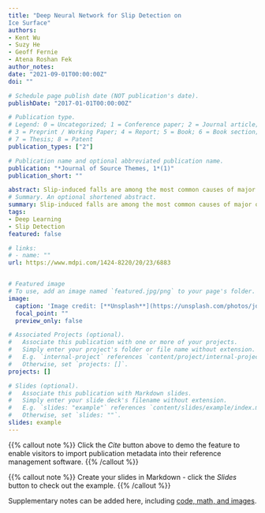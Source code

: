 ```yaml
---
title: "Deep Neural Network for Slip Detection on
Ice Surface"
authors:
- Kent Wu
- Suzy He
- Geoff Fernie 
- Atena Roshan Fek 
author_notes:
date: "2021-09-01T00:00:00Z"
doi: ""

# Schedule page publish date (NOT publication's date).
publishDate: "2017-01-01T00:00:00Z"

# Publication type.
# Legend: 0 = Uncategorized; 1 = Conference paper; 2 = Journal article;
# 3 = Preprint / Working Paper; 4 = Report; 5 = Book; 6 = Book section;
# 7 = Thesis; 8 = Patent
publication_types: ["2"]

# Publication name and optional abbreviated publication name.
publication: "*Journal of Source Themes, 1*(1)"
publication_short: ""

abstract: Slip-induced falls are among the most common causes of major occupational injuries and economic loss in Canada. Identifying the risk factors associated with slip events is key to developing preventive solutions to reduce falls. One factor is the slip-resistance quality of footwear, which is fundamental to reducing the number of falls. Measuring footwear slip resistance with the recently developed Maximum Achievable Angle (MAA) test requires a trained researcher to identify slip events in a simulated winter environment. The human capacity for information processing is limited and human error is natural, especially in a cold environment. Therefore, to remove conflicts associated with human errors, in this paper a deep three-dimensional convolutional neural network is proposed to detect the slips in real-time. 
# Summary. An optional shortened abstract.
summary: Slip-induced falls are among the most common causes of major occupational injuries and economic loss in Canada. Identifying the risk factors associated with slip events is key to developing preventive solutions to reduce falls. One factor is the slip-resistance quality of footwear, which is fundamental to reducing the number of falls. Measuring footwear slip resistance with the recently developed Maximum Achievable Angle (MAA) test requires a trained researcher to identify slip events in a simulated winter environment. The human capacity for information processing is limited and human error is natural, especially in a cold environment. Therefore, to remove conflicts associated with human errors, in this paper a deep three-dimensional convolutional neural network is proposed to detect the slips in real-time. The model has been trained by a new dataset that includes data from 18 different participants with various clothing, footwear, walking directions, inclined angles, and surface types. The model was evaluated on three types of slips: Maxi-slip, midi-slip, and mini-slip. This classification is based on the slip perception and recovery of the participants. The model was evaluated based on both 5-fold and Leave-One-Subject-Out (LOSO) cross validation. The best accuracy of 97% was achieved when identifying the maxi-slips. The minimum accuracy of 77% was achieved when classifying the no-slip and mini-slip trials. The overall slip detection accuracy was 86% with sensitivity and specificity of 81% and 91%, respectively. The overall accuracy dropped by about 2% in LOSO cross validation. The proposed slip detection algorithm is not only beneficial for footwear manufactures to improve their footwear slip resistance quality, but it also has other potential applications, such as improving the slip resistance properties of flooring in healthcare facilities, commercial kitchens, and oil drilling platforms.
tags:
- Deep Learning
- Slip Detection
featured: false

# links:
# - name: ""
url: https://www.mdpi.com/1424-8220/20/23/6883


# Featured image
# To use, add an image named `featured.jpg/png` to your page's folder. 
image:
  caption: 'Image credit: [**Unsplash**](https://unsplash.com/photos/jdD8gXaTZsc)'
  focal_point: ""
  preview_only: false

# Associated Projects (optional).
#   Associate this publication with one or more of your projects.
#   Simply enter your project's folder or file name without extension.
#   E.g. `internal-project` references `content/project/internal-project/index.md`.
#   Otherwise, set `projects: []`.
projects: []

# Slides (optional).
#   Associate this publication with Markdown slides.
#   Simply enter your slide deck's filename without extension.
#   E.g. `slides: "example"` references `content/slides/example/index.md`.
#   Otherwise, set `slides: ""`.
slides: example
---
```


{{% callout note %}}
Click the *Cite* button above to demo the feature to enable visitors to import publication metadata into their reference management software.
{{% /callout %}}

{{% callout note %}}
Create your slides in Markdown - click the *Slides* button to check out the example.
{{% /callout %}}

Supplementary notes can be added here, including [code, math, and images](https://wowchemy.com/docs/writing-markdown-latex/).

